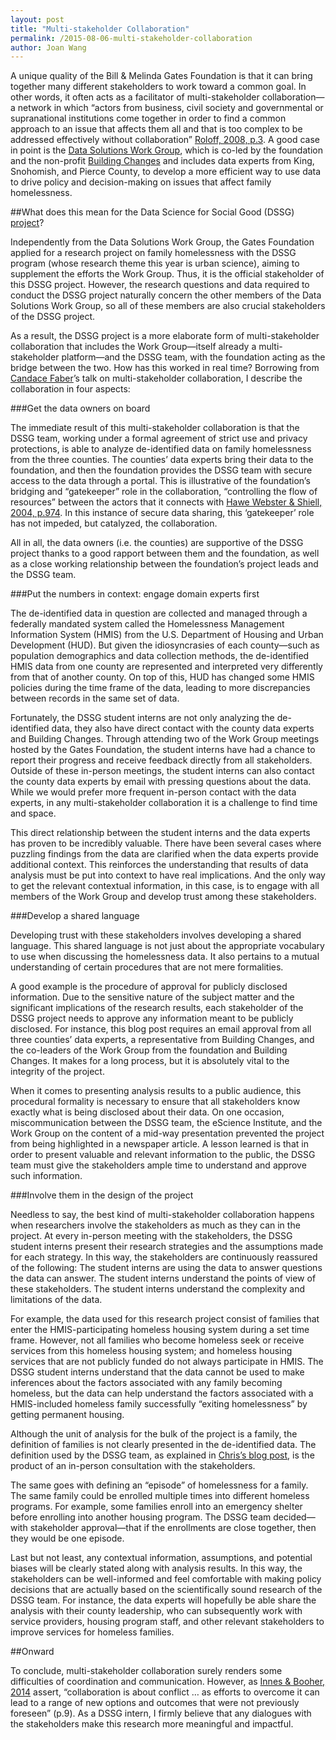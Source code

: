 ```yaml
---
layout: post
title: "Multi-stakeholder Collaboration"
permalink: /2015-08-06-multi-stakeholder-collaboration
author: Joan Wang
---
```


A unique quality of the Bill & Melinda Gates Foundation is that it can bring together many different stakeholders to work toward a common goal. In other words, it often acts as a facilitator of multi-stakeholder collaboration—a network in which “actors from business, civil society and governmental or supranational institutions come together in order to find a common approach to an issue that affects them all and that is too complex to be addressed effectively without collaboration” [Roloff, 2008, p.3](http://link.springer.com/article/10.1007/s10551-007-9573-3). A good case in point is the [Data Solutions Work Group](http://www.impatientoptimists.org/Posts/2015/02/Better-Data-to-Reduce-Homelessness#.Vben3HhH2YU), which is co-led by the foundation and the non-profit [Building Changes](http://www.buildingchanges.org/approach) and includes data experts from King, Snohomish, and Pierce County, to develop a more efficient way to use data to drive policy and decision-making on issues that affect family homelessness.

##What does this mean for the Data Science for Social Good (DSSG) [project](http://escience.washington.edu/research-project/predictors-of-permanent-housing-for-homeless-families)?

Independently from the Data Solutions Work Group, the Gates Foundation applied for a research project on family homelessness with the DSSG program (whose research theme this year is urban science), aiming to supplement the efforts the Work Group. Thus, it is the official stakeholder of this DSSG project. However, the research questions and data required to conduct the DSSG project naturally concern the other members of the Data Solutions Work Group, so all of these members are also crucial stakeholders of the DSSG project.

As a result, the DSSG project is a more elaborate form of multi-stakeholder collaboration that includes the Work Group—itself already a multi-stakeholder platform—and the DSSG team, with the foundation acting as the bridge between the two. How has this worked in real time? Borrowing from [Candace Faber](http://www.whoastrategies.com/team/)’s talk on multi-stakeholder collaboration, I describe the collaboration in four aspects:

###Get the data owners on board

The immediate result of this multi-stakeholder collaboration is that the DSSG team, working under a formal agreement of strict use and privacy protections, is able to analyze de-identified data on family homelessness from the three counties. The counties’ data experts bring their data to the foundation, and then the foundation provides the DSSG team with secure access to the data through a portal. This is illustrative of the foundation’s bridging and “gatekeeper” role in the collaboration, “controlling the flow of resources” between the actors that it connects with [Hawe Webster & Shiell, 2004, p.974](http://jech.bmj.com/content/58/12/971.full). In this instance of secure data sharing, this ‘gatekeeper’ role has not impeded, but catalyzed, the collaboration.

All in all, the data owners (i.e. the counties) are supportive of the DSSG project thanks to a good rapport between them and the foundation, as well as a close working relationship between the foundation’s project leads and the DSSG team.

###Put the numbers in context: engage domain experts first

The de-identified data in question are collected and managed through a federally mandated system called the Homelessness Management Information System (HMIS) from the U.S. Department of Housing and Urban Development (HUD). But given the idiosyncrasies of each county—such as population demographics and data collection methods, the de-identified HMIS data from one county are represented and interpreted very differently from that of another county. On top of this, HUD has changed some HMIS policies during the time frame of the data, leading to more discrepancies between records in the same set of data.

Fortunately, the DSSG student interns are not only analyzing the de-identified data, they also have direct contact with the county data experts and Building Changes. Through attending two of the Work Group meetings hosted by the Gates Foundation, the student interns have had a chance to report their progress and receive feedback directly from all stakeholders. Outside of these in-person meetings, the student interns can also contact the county data experts by email with pressing questions about the data. While we would prefer more frequent in-person contact with the data experts, in any multi-stakeholder collaboration it is a challenge to find time and space.

This direct relationship between the student interns and the data experts has proven to be incredibly valuable. There have been several cases where puzzling findings from the data are clarified when the data experts provide additional context. This reinforces the understanding that results of data analysis must be put into context to have real implications. And the only way to get the relevant contextual information, in this case, is to engage with all members of the Work Group and develop trust among these stakeholders.

###Develop a shared language

Developing trust with these stakeholders involves developing a shared language. This shared language is not just about the appropriate vocabulary to use when discussing the homelessness data. It also pertains to a mutual understanding of certain procedures that are not mere formalities.

A good example is the procedure of approval for publicly disclosed information. Due to the sensitive nature of the subject matter and the significant implications of the research results, each stakeholder of the DSSG project needs to approve any information meant to be publicly disclosed. For instance, this blog post requires an email approval from all three counties’ data experts, a representative from Building Changes, and the co-leaders of the Work Group from the foundation and Building Changes. It makes for a long process, but it is absolutely vital to the integrity of the project.

When it comes to presenting analysis results to a public audience, this procedural formality is necessary to ensure that all stakeholders know exactly what is being disclosed about their data. On one occasion, miscommunication between the DSSG team, the eScience Institute, and the Work Group on the content of a mid-way presentation prevented the project from being highlighted in a newspaper article. A lesson learned is that in order to present valuable and relevant information to the public, the DSSG team must give the stakeholders ample time to understand and approve such information.

###Involve them in the design of the project

Needless to say, the best kind of multi-stakeholder collaboration happens when researchers involve the stakeholders as much as they can in the project. At every in-person meeting with the stakeholders, the DSSG student interns present their research strategies and the assumptions made for each strategy. In this way, the stakeholders are continuously reassured of the following:
The student interns are using the data to answer questions the data can answer.
The student interns understand the points of view of these stakeholders.
The student interns understand the complexity and limitations of the data.

For example, the data used for this research project consist of families that enter the HMIS-participating homeless housing system during a set time frame. However, not all families who become homeless seek or receive services from this homeless housing system; and homeless housing services that are not publicly funded do not always participate in HMIS. The DSSG student interns understand that the data cannot be used to make inferences about the factors associated with any family becoming homeless, but the data can help understand the factors associated with a HMIS-included homeless family successfully “exiting homelessness” by getting permanent housing.

Although the unit of analysis for the bulk of the project is a family, the definition of families is not clearly presented in the de-identified data. The definition used by the DSSG team, as explained in [Chris’s blog post](https://uwescience.github.io/DSSG2015-predicting-permanent-housing/2015-07-27-chris-galaxy-clusters/), is the product of an in-person consultation with the stakeholders.

The same goes with defining an “episode” of homelessness for a family. The same family could be enrolled multiple times into different homeless programs. For example, some families enroll into an emergency shelter before enrolling into another housing program. The DSSG team decided—with stakeholder approval—that if the enrollments are close together, then they would be one episode.

Last but not least, any contextual information, assumptions, and potential biases will be clearly stated along with analysis results. In this way, the stakeholders can be well-informed and feel comfortable with making policy decisions that are actually based on the scientifically sound research of the DSSG team. For instance, the data experts will hopefully be able share the analysis with their county leadership, who can subsequently work with service providers, housing program staff, and other relevant stakeholders  to improve services for homeless families.

##Onward

To conclude, multi-stakeholder collaboration surely renders some difficulties of coordination and communication. However, as [Innes & Booher, 2014](http://plt.sagepub.com/content/early/2014/01/27/1473095213519356.full.pdf) assert, “collaboration is about conflict … as efforts to overcome it can lead to a range of new options and outcomes that were not previously foreseen” (p.9). As a DSSG intern, I firmly believe that any dialogues with the stakeholders make this research more meaningful and impactful.
